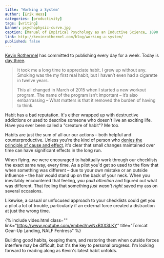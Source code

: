 ```yaml
---
title: 'Working a System'
author: [Erik Hess]
categories: [productivity]
tags: [writing]
banner: psychophysic-curve.jpg
caption: [Manual of Empirical Psychology as an Inductive Science, 1890.](https://flic.kr/p/owNFiV)
link: http://kevinrothermel.com/blog/working-a-system/
published: false
---
```


[Kevin Rothermel](http://twitter.com/kevinrothermel) has committed to publishing every day for a week. Today is [day three](http://kevinrothermel.com/blog/working-a-system/). 

> It took me a long time to appreciate habit. I grew up without any. Smoking was the my first real habit, but I haven’t even had a cigarette in twelve years.
> 
> This all changed in March of 2015 when I started a new workout program. The name of the program isn’t important – it’s also embarrassing – What matters is that it removed the burden of having to think.

Habit has a bad reputation. It's either wrapped up with destructive addictions or used to describe someone who doesn't live an exciting life. Have you ever been called a "creature of habit"? Me too.

Habits are just the sum of all our our actions &ndash; both helpful and counterproductive. Unless you're the kind of person who [denies the principle of cause and effect](https://en.wikipedia.org/wiki/Global_warming), it's clear that small changes maintained over time can have significant effects in the long run.

When flying, we were encouraged to habitually work through our checklists the exact same way, every time. As a pilot you'd get so used to the flow that when something was different &ndash; due to your own mistake or an outside influence &ndash; the hair would stand up on the back of your neck. When you inevitably encountered that feeling, *you paid attention* and figured out what was different. That feeling that something *just wasn't right* saved my ass on several occasions.

Likewise, a casual or unfocused approach to your checklists could get you a pilot a lot of trouble, particularly if an external force created a distraction at just the wrong time.

{% include video.html class="" link="https://www.youtube.com/embed/nwNxBXX3LKY" title="Tomcat Gear-Up Landing, NALF Fentress" %}

Building good habits, keeping them, and restoring them when outside forces interfere may be difficult, but it's the key to personal progress. I'm looking forward to reading along as Kevin's latest habit unfolds.